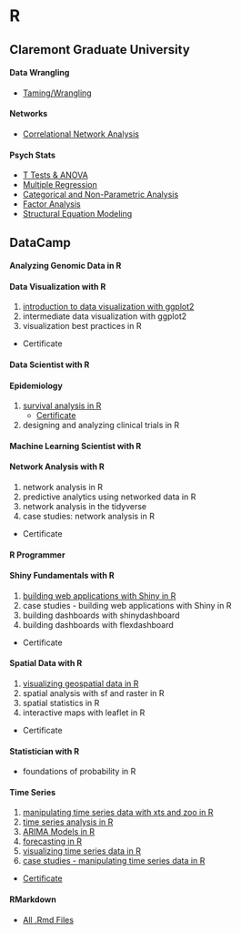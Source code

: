 # R
## Claremont Graduate University
      
#### Data Wrangling
- [Taming/Wrangling](https://github.com/dapinedo/R/tree/master/CGU/Taming)

#### Networks
- [Correlational Network Analysis](https://github.com/dapinedo/R/tree/master/CGU/Networks/Correlational)

#### Psych Stats
- [T Tests & ANOVA](https://github.com/dapinedo/R/tree/master/CGU/Statistics/ANOVA)
- [Multiple Regression](https://github.com/dapinedo/R/tree/master/CGU/Statistics/Regression)
- [Categorical and Non-Parametric Analysis](https://github.com/dapinedo/R/tree/master/CGU/Statistics/Categorical)
- [Factor Analysis](https://github.com/dapinedo/R/tree/master/CGU/Statistics/Factor)
- [Structural Equation Modeling](https://github.com/dapinedo/R/tree/master/CGU/Statistics/SEM)

## DataCamp

#### Analyzing Genomic Data in R

#### Data Visualization with R
1. [introduction to data visualization with ggplot2](https://rpubs.com/odenipinedo/introduction-to-data-visualization-with-ggplot2)
2. intermediate data visualization with ggplot2
3. visualization best practices in R
- Certificate

#### Data Scientist with R

#### Epidemiology
1. [survival analysis in R](https://rpubs.com/odenipinedo/survival-analysis-in-R)
     - [Certificate](https://github.com/odenipinedo/R/blob/master/DataCamp/_certificates/survival-analysis-in-R.pdf)
2. designing and analyzing clinical trials in R

#### Machine Learning Scientist with R

#### Network Analysis with R
1. network analysis in R
2. predictive analytics using networked data in R
3. network analysis in the tidyverse
4. case studies: network analysis in R
- Certificate

#### R Programmer

#### Shiny Fundamentals with R
1. [building web applications with Shiny in R](https://rpubs.com/odenipinedo/building-web-applications-with-Shiny-in-R)
2. case studies - building web applications with Shiny in R
3. building dashboards with shinydashboard
4. building dashboards with flexdashboard
- Certificate

#### Spatial Data with R
1. [visualizing geospatial data in R](https://pinedo.org/R/visualizing-geospatial-data-in-R.html)
2. spatial analysis with sf and raster in R
3. spatial statistics in R
4. interactive maps with leaflet in R
- Certificate

#### Statistician with R
- foundations of probability in R

#### Time Series
1. [manipulating time series data with xts and zoo in R](https://rpubs.com/odenipinedo/manipulating-time-series-data-with-xts-and-zoo-in-R)
2. [time series analysis in R](https://rpubs.com/odenipinedo/time-series-analysis-in-R)
3. [ARIMA Models in R](https://rpubs.com/odenipinedo/ARIMA-Models-in-R)
4. [forecasting in R](https://rpubs.com/odenipinedo/forecasting-in-R)
5. [visualizing time series data in R](https://rpubs.com/odenipinedo/visualizing-time-series-data-in-R)
6. [case studies - manipulating time series data in R](https://rpubs.com/odenipinedo/case-studies-manipulating-time-series-data-in-R)
-  [Certificate](https://github.com/odenipinedo/R/blob/master/DataCamp/_certificates/time-series-with-R.pdf)

#### RMarkdown
- [All .Rmd Files](https://github.com/dapinedo/R/tree/master/DataCamp)

<!-- comment -->
